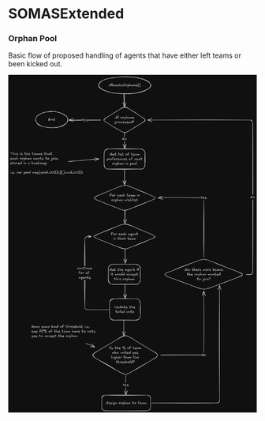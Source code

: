 # SOMASExtended

### Orphan Pool 
Basic flow of proposed handling of agents that have either left teams or been kicked out.

![orphanpool flow](img/OrphanPool2.png)
